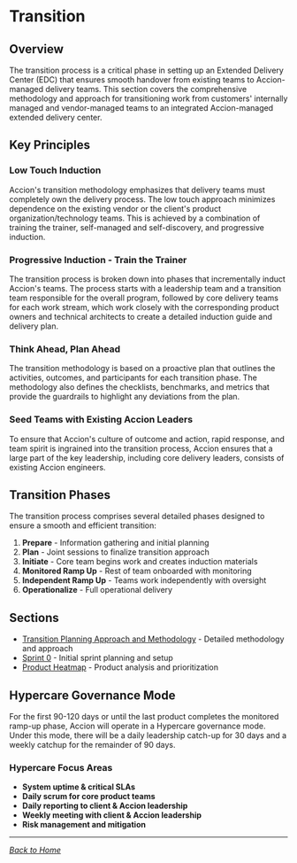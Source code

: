 # Transition

## Overview

The transition process is a critical phase in setting up an Extended Delivery Center (EDC) that ensures smooth handover from existing teams to Accion-managed delivery teams. This section covers the comprehensive methodology and approach for transitioning work from customers' internally managed and vendor-managed teams to an integrated Accion-managed extended delivery center.

## Key Principles

### Low Touch Induction
Accion's transition methodology emphasizes that delivery teams must completely own the delivery process. The low touch approach minimizes dependence on the existing vendor or the client's product organization/technology teams. This is achieved by a combination of training the trainer, self-managed and self-discovery, and progressive induction.

### Progressive Induction - Train the Trainer
The transition process is broken down into phases that incrementally induct Accion's teams. The process starts with a leadership team and a transition team responsible for the overall program, followed by core delivery teams for each work stream, which work closely with the corresponding product owners and technical architects to create a detailed induction guide and delivery plan.

### Think Ahead, Plan Ahead
The transition methodology is based on a proactive plan that outlines the activities, outcomes, and participants for each transition phase. The methodology also defines the checklists, benchmarks, and metrics that provide the guardrails to highlight any deviations from the plan.

### Seed Teams with Existing Accion Leaders
To ensure that Accion's culture of outcome and action, rapid response, and team spirit is ingrained into the transition process, Accion ensures that a large part of the key leadership, including core delivery leaders, consists of existing Accion engineers.

## Transition Phases

The transition process comprises several detailed phases designed to ensure a smooth and efficient transition:

1. **Prepare** - Information gathering and initial planning
2. **Plan** - Joint sessions to finalize transition approach
3. **Initiate** - Core team begins work and creates induction materials
4. **Monitored Ramp Up** - Rest of team onboarded with monitoring
5. **Independent Ramp Up** - Teams work independently with oversight
6. **Operationalize** - Full operational delivery

## Sections

- [Transition Planning Approach and Methodology](planning-approach.md) - Detailed methodology and approach
- [Sprint 0](sprint-0.md) - Initial sprint planning and setup
- [Product Heatmap](product-heatmap.md) - Product analysis and prioritization

## Hypercare Governance Mode

For the first 90-120 days or until the last product completes the monitored ramp-up phase, Accion will operate in a Hypercare governance mode. Under this mode, there will be a daily leadership catch-up for 30 days and a weekly catchup for the remainder of 90 days.

### Hypercare Focus Areas

- **System uptime & critical SLAs**
- **Daily scrum for core product teams**
- **Daily reporting to client & Accion leadership**
- **Weekly meeting with client & Accion leadership**
- **Risk management and mitigation**

---

*[Back to Home](../index.md)*
